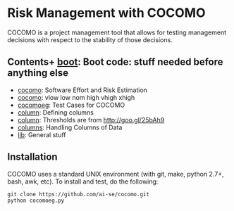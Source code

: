 # Risk Management with COCOMO

COCOMO is a project management tool that allows for testing management decisions
with respect to the stability of those decisions.

## Contents+ [boot](doc/boot.md):  Boot code: stuff needed before anything else
+ [cocomo](doc/cocomo.md):  Software Effort and Risk Estimation
+ [cocomo](doc/cocomo.md):  vlow low nom high vhigh xhigh
+ [cocomoeg](doc/cocomoeg.md):  Test Cases for COCOMO
+ [column](doc/column.md):  Defining columns
+ [column](doc/column.md):  Thresholds are from http://goo.gl/25bAh9
+ [columns](doc/columns.md):  Handling Columns of Data
+ [lib](doc/lib.md):  General stuff
## Installation

COCOMO uses a standard UNIX environment (with git,
make, python 2.7+, bash, awk, etc).  To install and test, do
the following:


```
git clone https://github.com/ai-se/cocomo.git
python cocomoeg.py
```
